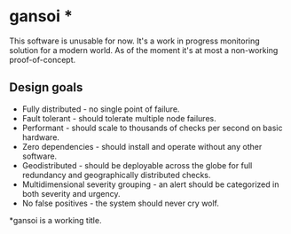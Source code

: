 gansoi *
======

This software is unusable for now. It's a work in progress monitoring solution
for a modern world. As of the moment it's at most a non-working proof-of-concept.

Design goals
------------

- Fully distributed - no single point of failure.
- Fault tolerant - should tolerate multiple node failures.
- Performant - should scale to thousands of checks per second on basic hardware.
- Zero dependencies - should install and operate without any other software.
- Geodistributed - should be deployable across the globe for full redundancy and geographically distributed checks.
- Multidimensional severity grouping - an alert should be categorized in both severity and urgency.
- No false positives - the system should never cry wolf.

\*gansoi is a working title.
